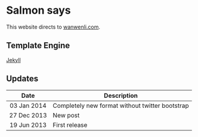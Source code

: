 Salmon says
=======
This website directs to [wanwenli.com](http://wanwenli.com).

## Template Engine
[Jekyll](http://jekyllrb.com/)

## Updates
Date | Description
|:---:| ---
03 Jan 2014 | Completely new format without twitter bootstrap
27 Dec 2013 | New post
19 Jun 2013 | First release
